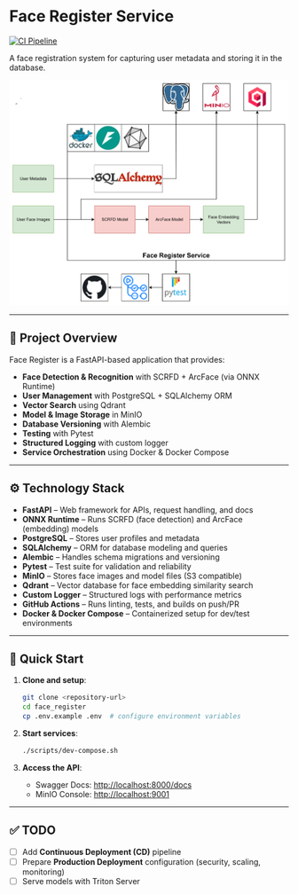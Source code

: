 # Face Register Service

[![CI Pipeline](https://github.com/egliette/face_register/actions/workflows/ci.yml/badge.svg)](https://github.com/egliette/face_register/actions/workflows/ci.yml)

A face registration system for capturing user metadata and storing it in the database.

![face register system](assets/images/face_register_system.png)

---

## 📖 Project Overview

Face Register is a FastAPI-based application that provides:

* **Face Detection & Recognition** with SCRFD + ArcFace (via ONNX Runtime)
* **User Management** with PostgreSQL + SQLAlchemy ORM
* **Vector Search** using Qdrant
* **Model & Image Storage** in MinIO
* **Database Versioning** with Alembic
* **Testing** with Pytest
* **Structured Logging** with custom logger
* **Service Orchestration** using Docker & Docker Compose

---

## ⚙️ Technology Stack

* **FastAPI** – Web framework for APIs, request handling, and docs
* **ONNX Runtime** – Runs SCRFD (face detection) and ArcFace (embedding) models
* **PostgreSQL** – Stores user profiles and metadata
* **SQLAlchemy** – ORM for database modeling and queries
* **Alembic** – Handles schema migrations and versioning
* **Pytest** – Test suite for validation and reliability
* **MinIO** – Stores face images and model files (S3 compatible)
* **Qdrant** – Vector database for face embedding similarity search
* **Custom Logger** – Structured logs with performance metrics
* **GitHub Actions** – Runs linting, tests, and builds on push/PR
* **Docker & Docker Compose** – Containerized setup for dev/test environments

---

## 🚀 Quick Start

1. **Clone and setup**:

   ```bash
   git clone <repository-url>
   cd face_register
   cp .env.example .env  # configure environment variables
   ```

2. **Start services**:

   ```bash
   ./scripts/dev-compose.sh
   ```

3. **Access the API**:

   * Swagger Docs: [http://localhost:8000/docs](http://localhost:8000/docs)
   * MinIO Console: [http://localhost:9001](http://localhost:9001)

---

## ✅ TODO

* [ ] Add **Continuous Deployment (CD)** pipeline
* [ ] Prepare **Production Deployment** configuration (security, scaling, monitoring)
* [ ] Serve models with Triton Server

